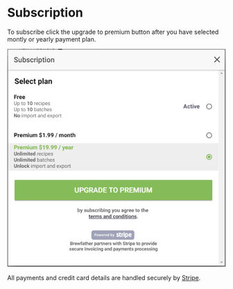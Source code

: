 # Subscription

To subscribe click the upgrade to premium button after you have selected montly or yearly payment plan.

![Subscription](../.gitbook/assets/image%20%2863%29.png)

All payments and credit card details are handled securely by [Stripe](https://www.stripe.com/).

